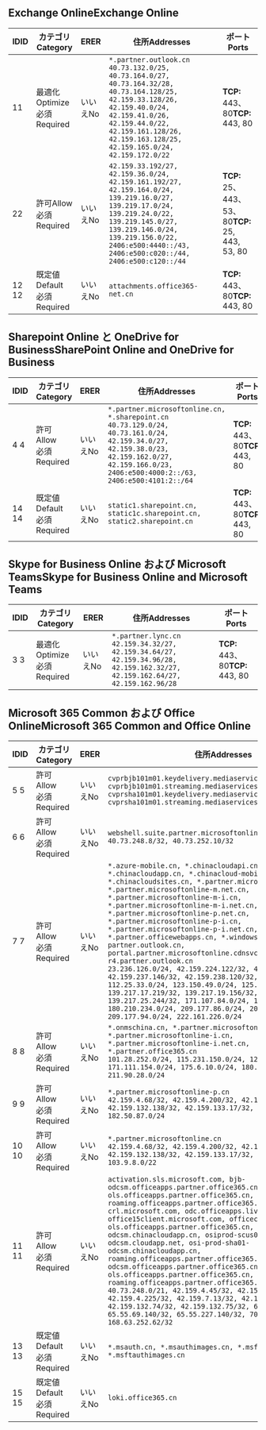 <!--THIS FILE IS AUTOMATICALLY GENERATED. MANUAL CHANGES WILL BE OVERWRITTEN.-->
<!--Please contact the Office 365 Endpoints team with any questions.-->
<!--China endpoints version 2020022800-->
<!--File generated 2020-02-28 11:00:10.1296-->

## <a name="exchange-online"></a><span data-ttu-id="30e13-101">Exchange Online</span><span class="sxs-lookup"><span data-stu-id="30e13-101">Exchange Online</span></span>

<span data-ttu-id="30e13-102">ID</span><span class="sxs-lookup"><span data-stu-id="30e13-102">ID</span></span> | <span data-ttu-id="30e13-103">カテゴリ</span><span class="sxs-lookup"><span data-stu-id="30e13-103">Category</span></span> | <span data-ttu-id="30e13-104">ER</span><span class="sxs-lookup"><span data-stu-id="30e13-104">ER</span></span> | <span data-ttu-id="30e13-105">住所</span><span class="sxs-lookup"><span data-stu-id="30e13-105">Addresses</span></span> | <span data-ttu-id="30e13-106">ポート</span><span class="sxs-lookup"><span data-stu-id="30e13-106">Ports</span></span>
-- | -------------------- | -- | ---------------------------------------------------------------------------------------------------------------------------------------------------------------------------------------------------------------------------------------------- | ------------------------
<span data-ttu-id="30e13-107">1</span><span class="sxs-lookup"><span data-stu-id="30e13-107">1</span></span> | <span data-ttu-id="30e13-108">最適化</span><span class="sxs-lookup"><span data-stu-id="30e13-108">Optimize</span></span><BR><span data-ttu-id="30e13-109">必須</span><span class="sxs-lookup"><span data-stu-id="30e13-109">Required</span></span> | <span data-ttu-id="30e13-110">いいえ</span><span class="sxs-lookup"><span data-stu-id="30e13-110">No</span></span> | `*.partner.outlook.cn`<BR>`40.73.132.0/25, 40.73.164.0/27, 40.73.164.32/28, 40.73.164.128/25, 42.159.33.128/26, 42.159.40.0/24, 42.159.41.0/26, 42.159.44.0/22, 42.159.161.128/26, 42.159.163.128/25, 42.159.165.0/24, 42.159.172.0/22` | <span data-ttu-id="30e13-111">**TCP:** 443、80</span><span class="sxs-lookup"><span data-stu-id="30e13-111">**TCP:** 443, 80</span></span>
<span data-ttu-id="30e13-112">2</span><span class="sxs-lookup"><span data-stu-id="30e13-112">2</span></span> | <span data-ttu-id="30e13-113">許可</span><span class="sxs-lookup"><span data-stu-id="30e13-113">Allow</span></span><BR><span data-ttu-id="30e13-114">必須</span><span class="sxs-lookup"><span data-stu-id="30e13-114">Required</span></span> | <span data-ttu-id="30e13-115">いいえ</span><span class="sxs-lookup"><span data-stu-id="30e13-115">No</span></span> | `42.159.33.192/27, 42.159.36.0/24, 42.159.161.192/27, 42.159.164.0/24, 139.219.16.0/27, 139.219.17.0/24, 139.219.24.0/22, 139.219.145.0/27, 139.219.146.0/24, 139.219.156.0/22, 2406:e500:4440::/43, 2406:e500:c020::/44, 2406:e500:c120::/44` | <span data-ttu-id="30e13-116">**TCP:** 25、443、53、80</span><span class="sxs-lookup"><span data-stu-id="30e13-116">**TCP:** 25, 443, 53, 80</span></span>
<span data-ttu-id="30e13-117">12 </span><span class="sxs-lookup"><span data-stu-id="30e13-117">12</span></span> | <span data-ttu-id="30e13-118">既定値</span><span class="sxs-lookup"><span data-stu-id="30e13-118">Default</span></span><BR><span data-ttu-id="30e13-119">必須</span><span class="sxs-lookup"><span data-stu-id="30e13-119">Required</span></span> | <span data-ttu-id="30e13-120">いいえ</span><span class="sxs-lookup"><span data-stu-id="30e13-120">No</span></span> | `attachments.office365-net.cn` | <span data-ttu-id="30e13-121">**TCP:** 443、80</span><span class="sxs-lookup"><span data-stu-id="30e13-121">**TCP:** 443, 80</span></span>

## <a name="sharepoint-online-and-onedrive-for-business"></a><span data-ttu-id="30e13-122">Sharepoint Online と OneDrive for Business</span><span class="sxs-lookup"><span data-stu-id="30e13-122">SharePoint Online and OneDrive for Business</span></span>

<span data-ttu-id="30e13-123">ID</span><span class="sxs-lookup"><span data-stu-id="30e13-123">ID</span></span> | <span data-ttu-id="30e13-124">カテゴリ</span><span class="sxs-lookup"><span data-stu-id="30e13-124">Category</span></span> | <span data-ttu-id="30e13-125">ER</span><span class="sxs-lookup"><span data-stu-id="30e13-125">ER</span></span> | <span data-ttu-id="30e13-126">住所</span><span class="sxs-lookup"><span data-stu-id="30e13-126">Addresses</span></span> | <span data-ttu-id="30e13-127">ポート</span><span class="sxs-lookup"><span data-stu-id="30e13-127">Ports</span></span>
-- | ------------------- | -- | --------------------------------------------------------------------------------------------------------------------------------------------------------------------------------------------------- | ----------------
<span data-ttu-id="30e13-128">4 </span><span class="sxs-lookup"><span data-stu-id="30e13-128">4</span></span> | <span data-ttu-id="30e13-129">許可</span><span class="sxs-lookup"><span data-stu-id="30e13-129">Allow</span></span><BR><span data-ttu-id="30e13-130">必須</span><span class="sxs-lookup"><span data-stu-id="30e13-130">Required</span></span> | <span data-ttu-id="30e13-131">いいえ</span><span class="sxs-lookup"><span data-stu-id="30e13-131">No</span></span> | `*.partner.microsoftonline.cn, *.sharepoint.cn`<BR>`40.73.129.0/24, 40.73.161.0/24, 42.159.34.0/27, 42.159.38.0/23, 42.159.162.0/27, 42.159.166.0/23, 2406:e500:4000:2::/63, 2406:e500:4101:2::/64` | <span data-ttu-id="30e13-132">**TCP:** 443、80</span><span class="sxs-lookup"><span data-stu-id="30e13-132">**TCP:** 443, 80</span></span>
<span data-ttu-id="30e13-133">14 </span><span class="sxs-lookup"><span data-stu-id="30e13-133">14</span></span> | <span data-ttu-id="30e13-134">既定値</span><span class="sxs-lookup"><span data-stu-id="30e13-134">Default</span></span><BR><span data-ttu-id="30e13-135">必須</span><span class="sxs-lookup"><span data-stu-id="30e13-135">Required</span></span> | <span data-ttu-id="30e13-136">いいえ</span><span class="sxs-lookup"><span data-stu-id="30e13-136">No</span></span> | `static1.sharepoint.cn, static1c.sharepoint.cn, static2.sharepoint.cn` | <span data-ttu-id="30e13-137">**TCP:** 443、80</span><span class="sxs-lookup"><span data-stu-id="30e13-137">**TCP:** 443, 80</span></span>

## <a name="skype-for-business-online-and-microsoft-teams"></a><span data-ttu-id="30e13-138">Skype for Business Online および Microsoft Teams</span><span class="sxs-lookup"><span data-stu-id="30e13-138">Skype for Business Online and Microsoft Teams</span></span>

<span data-ttu-id="30e13-139">ID</span><span class="sxs-lookup"><span data-stu-id="30e13-139">ID</span></span> | <span data-ttu-id="30e13-140">カテゴリ</span><span class="sxs-lookup"><span data-stu-id="30e13-140">Category</span></span> | <span data-ttu-id="30e13-141">ER</span><span class="sxs-lookup"><span data-stu-id="30e13-141">ER</span></span> | <span data-ttu-id="30e13-142">住所</span><span class="sxs-lookup"><span data-stu-id="30e13-142">Addresses</span></span> | <span data-ttu-id="30e13-143">ポート</span><span class="sxs-lookup"><span data-stu-id="30e13-143">Ports</span></span>
-- | -------------------- | -- | -------------------------------------------------------------------------------------------------------------------------------- | ----------------
<span data-ttu-id="30e13-144">3 </span><span class="sxs-lookup"><span data-stu-id="30e13-144">3</span></span> | <span data-ttu-id="30e13-145">最適化</span><span class="sxs-lookup"><span data-stu-id="30e13-145">Optimize</span></span><BR><span data-ttu-id="30e13-146">必須</span><span class="sxs-lookup"><span data-stu-id="30e13-146">Required</span></span> | <span data-ttu-id="30e13-147">いいえ</span><span class="sxs-lookup"><span data-stu-id="30e13-147">No</span></span> | `*.partner.lync.cn`<BR>`42.159.34.32/27, 42.159.34.64/27, 42.159.34.96/28, 42.159.162.32/27, 42.159.162.64/27, 42.159.162.96/28` | <span data-ttu-id="30e13-148">**TCP:** 443、80</span><span class="sxs-lookup"><span data-stu-id="30e13-148">**TCP:** 443, 80</span></span>

## <a name="microsoft-365-common-and-office-online"></a><span data-ttu-id="30e13-149">Microsoft 365 Common および Office Online</span><span class="sxs-lookup"><span data-stu-id="30e13-149">Microsoft 365 Common and Office Online</span></span>

<span data-ttu-id="30e13-150">ID</span><span class="sxs-lookup"><span data-stu-id="30e13-150">ID</span></span> | <span data-ttu-id="30e13-151">カテゴリ</span><span class="sxs-lookup"><span data-stu-id="30e13-151">Category</span></span> | <span data-ttu-id="30e13-152">ER</span><span class="sxs-lookup"><span data-stu-id="30e13-152">ER</span></span> | <span data-ttu-id="30e13-153">住所</span><span class="sxs-lookup"><span data-stu-id="30e13-153">Addresses</span></span> | <span data-ttu-id="30e13-154">ポート</span><span class="sxs-lookup"><span data-stu-id="30e13-154">Ports</span></span>
-- | ------------------- | -- | ---------------------------------------------------------------------------------------------------------------------------------------------------------------------------------------------------------------------------------------------------------------------------------------------------------------------------------------------------------------------------------------------------------------------------------------------------------------------------------------------------------------------------------------------------------------------------------------------------------------------------------------------------------------------------------------------------------------------------------------------------------------------------------------------------------------------------------------------------------------------------- | ----------------
<span data-ttu-id="30e13-155">5 </span><span class="sxs-lookup"><span data-stu-id="30e13-155">5</span></span> | <span data-ttu-id="30e13-156">許可</span><span class="sxs-lookup"><span data-stu-id="30e13-156">Allow</span></span><BR><span data-ttu-id="30e13-157">必須</span><span class="sxs-lookup"><span data-stu-id="30e13-157">Required</span></span> | <span data-ttu-id="30e13-158">いいえ</span><span class="sxs-lookup"><span data-stu-id="30e13-158">No</span></span> | `cvprbjb101m01.keydelivery.mediaservices.chinacloudapi.cn, cvprbjb101m01.streaming.mediaservices.chinacloudapi.cn, cvprsha101m01.keydelivery.mediaservices.chinacloudapi.cn, cvprsha101m01.streaming.mediaservices.chinacloudapi.cn` | <span data-ttu-id="30e13-159">**TCP:** 443、80</span><span class="sxs-lookup"><span data-stu-id="30e13-159">**TCP:** 443, 80</span></span>
<span data-ttu-id="30e13-160">6 </span><span class="sxs-lookup"><span data-stu-id="30e13-160">6</span></span> | <span data-ttu-id="30e13-161">許可</span><span class="sxs-lookup"><span data-stu-id="30e13-161">Allow</span></span><BR><span data-ttu-id="30e13-162">必須</span><span class="sxs-lookup"><span data-stu-id="30e13-162">Required</span></span> | <span data-ttu-id="30e13-163">いいえ</span><span class="sxs-lookup"><span data-stu-id="30e13-163">No</span></span> | `webshell.suite.partner.microsoftonline.cn`<BR>`40.73.248.8/32, 40.73.252.10/32` | <span data-ttu-id="30e13-164">**TCP:** 443、80</span><span class="sxs-lookup"><span data-stu-id="30e13-164">**TCP:** 443, 80</span></span>
<span data-ttu-id="30e13-165">7 </span><span class="sxs-lookup"><span data-stu-id="30e13-165">7</span></span> | <span data-ttu-id="30e13-166">許可</span><span class="sxs-lookup"><span data-stu-id="30e13-166">Allow</span></span><BR><span data-ttu-id="30e13-167">必須</span><span class="sxs-lookup"><span data-stu-id="30e13-167">Required</span></span> | <span data-ttu-id="30e13-168">いいえ</span><span class="sxs-lookup"><span data-stu-id="30e13-168">No</span></span> | `*.azure-mobile.cn, *.chinacloudapi.cn, *.chinacloudapp.cn, *.chinacloud-mobile.cn, *.chinacloudsites.cn, *.partner.microsoftonline-m.cn, *.partner.microsoftonline-m.net.cn, *.partner.microsoftonline-m-i.cn, *.partner.microsoftonline-m-i.net.cn, *.partner.microsoftonline-p.net.cn, *.partner.microsoftonline-p-i.cn, *.partner.microsoftonline-p-i.net.cn, *.partner.officewebapps.cn, *.windowsazure.cn, partner.outlook.cn, portal.partner.microsoftonline.cdnsvc.com, r4.partner.outlook.cn`<BR>`23.236.126.0/24, 42.159.224.122/32, 42.159.233.91/32, 42.159.237.146/32, 42.159.238.120/32, 58.68.168.0/24, 112.25.33.0/24, 123.150.49.0/24, 125.65.247.0/24, 139.217.17.219/32, 139.217.19.156/32, 139.217.21.3/32, 139.217.25.244/32, 171.107.84.0/24, 180.210.232.0/24, 180.210.234.0/24, 209.177.86.0/24, 209.177.90.0/24, 209.177.94.0/24, 222.161.226.0/24` | <span data-ttu-id="30e13-169">**TCP:** 443、80</span><span class="sxs-lookup"><span data-stu-id="30e13-169">**TCP:** 443, 80</span></span>
<span data-ttu-id="30e13-170">8 </span><span class="sxs-lookup"><span data-stu-id="30e13-170">8</span></span> | <span data-ttu-id="30e13-171">許可</span><span class="sxs-lookup"><span data-stu-id="30e13-171">Allow</span></span><BR><span data-ttu-id="30e13-172">必須</span><span class="sxs-lookup"><span data-stu-id="30e13-172">Required</span></span> | <span data-ttu-id="30e13-173">いいえ</span><span class="sxs-lookup"><span data-stu-id="30e13-173">No</span></span> | `*.onmschina.cn, *.partner.microsoftonline.net.cn, *.partner.microsoftonline-i.cn, *.partner.microsoftonline-i.net.cn, *.partner.office365.cn`<BR>`101.28.252.0/24, 115.231.150.0/24, 123.235.32.0/24, 171.111.154.0/24, 175.6.10.0/24, 180.210.229.0/24, 211.90.28.0/24` | <span data-ttu-id="30e13-174">**TCP:** 443、80</span><span class="sxs-lookup"><span data-stu-id="30e13-174">**TCP:** 443, 80</span></span>
<span data-ttu-id="30e13-175">9 </span><span class="sxs-lookup"><span data-stu-id="30e13-175">9</span></span> | <span data-ttu-id="30e13-176">許可</span><span class="sxs-lookup"><span data-stu-id="30e13-176">Allow</span></span><BR><span data-ttu-id="30e13-177">必須</span><span class="sxs-lookup"><span data-stu-id="30e13-177">Required</span></span> | <span data-ttu-id="30e13-178">いいえ</span><span class="sxs-lookup"><span data-stu-id="30e13-178">No</span></span> | `*.partner.microsoftonline-p.cn`<BR>`42.159.4.68/32, 42.159.4.200/32, 42.159.7.156/32, 42.159.132.138/32, 42.159.133.17/32, 42.159.135.78/32, 182.50.87.0/24` | <span data-ttu-id="30e13-179">**TCP:** 443、80</span><span class="sxs-lookup"><span data-stu-id="30e13-179">**TCP:** 443, 80</span></span>
<span data-ttu-id="30e13-180">10 </span><span class="sxs-lookup"><span data-stu-id="30e13-180">10</span></span> | <span data-ttu-id="30e13-181">許可</span><span class="sxs-lookup"><span data-stu-id="30e13-181">Allow</span></span><BR><span data-ttu-id="30e13-182">必須</span><span class="sxs-lookup"><span data-stu-id="30e13-182">Required</span></span> | <span data-ttu-id="30e13-183">いいえ</span><span class="sxs-lookup"><span data-stu-id="30e13-183">No</span></span> | `*.partner.microsoftonline.cn`<BR>`42.159.4.68/32, 42.159.4.200/32, 42.159.7.156/32, 42.159.132.138/32, 42.159.133.17/32, 42.159.135.78/32, 103.9.8.0/22` | <span data-ttu-id="30e13-184">**TCP:** 443、80</span><span class="sxs-lookup"><span data-stu-id="30e13-184">**TCP:** 443, 80</span></span>
<span data-ttu-id="30e13-185">11 </span><span class="sxs-lookup"><span data-stu-id="30e13-185">11</span></span> | <span data-ttu-id="30e13-186">許可</span><span class="sxs-lookup"><span data-stu-id="30e13-186">Allow</span></span><BR><span data-ttu-id="30e13-187">必須</span><span class="sxs-lookup"><span data-stu-id="30e13-187">Required</span></span> | <span data-ttu-id="30e13-188">いいえ</span><span class="sxs-lookup"><span data-stu-id="30e13-188">No</span></span> | `activation.sls.microsoft.com, bjb-odcsm.officeapps.partner.office365.cn, bjb-ols.officeapps.partner.office365.cn, bjb-roaming.officeapps.partner.office365.cn, crl.microsoft.com, odc.officeapps.live.com, office15client.microsoft.com, officecdn.microsoft.com, ols.officeapps.partner.office365.cn, osi-prod-bjb01-odcsm.chinacloudapp.cn, osiprod-scus01-odcsm.cloudapp.net, osi-prod-sha01-odcsm.chinacloudapp.cn, roaming.officeapps.partner.office365.cn, sha-odcsm.officeapps.partner.office365.cn, sha-ols.officeapps.partner.office365.cn, sha-roaming.officeapps.partner.office365.cn`<BR>`40.73.248.0/21, 42.159.4.45/32, 42.159.4.50/32, 42.159.4.225/32, 42.159.7.13/32, 42.159.132.73/32, 42.159.132.74/32, 42.159.132.75/32, 65.52.98.231/32, 65.55.69.140/32, 65.55.227.140/32, 70.37.81.47/32, 168.63.252.62/32` | <span data-ttu-id="30e13-189">**TCP:** 443、80</span><span class="sxs-lookup"><span data-stu-id="30e13-189">**TCP:** 443, 80</span></span>
<span data-ttu-id="30e13-190">13 </span><span class="sxs-lookup"><span data-stu-id="30e13-190">13</span></span> | <span data-ttu-id="30e13-191">既定値</span><span class="sxs-lookup"><span data-stu-id="30e13-191">Default</span></span><BR><span data-ttu-id="30e13-192">必須</span><span class="sxs-lookup"><span data-stu-id="30e13-192">Required</span></span> | <span data-ttu-id="30e13-193">いいえ</span><span class="sxs-lookup"><span data-stu-id="30e13-193">No</span></span> | `*.msauth.cn, *.msauthimages.cn, *.msftauth.cn, *.msftauthimages.cn` | <span data-ttu-id="30e13-194">**TCP:** 443、80</span><span class="sxs-lookup"><span data-stu-id="30e13-194">**TCP:** 443, 80</span></span>
<span data-ttu-id="30e13-195">15 </span><span class="sxs-lookup"><span data-stu-id="30e13-195">15</span></span> | <span data-ttu-id="30e13-196">既定値</span><span class="sxs-lookup"><span data-stu-id="30e13-196">Default</span></span><BR><span data-ttu-id="30e13-197">必須</span><span class="sxs-lookup"><span data-stu-id="30e13-197">Required</span></span> | <span data-ttu-id="30e13-198">いいえ</span><span class="sxs-lookup"><span data-stu-id="30e13-198">No</span></span> | `loki.office365.cn` | <span data-ttu-id="30e13-199">**TCP:** 443</span><span class="sxs-lookup"><span data-stu-id="30e13-199">**TCP:** 443</span></span>
